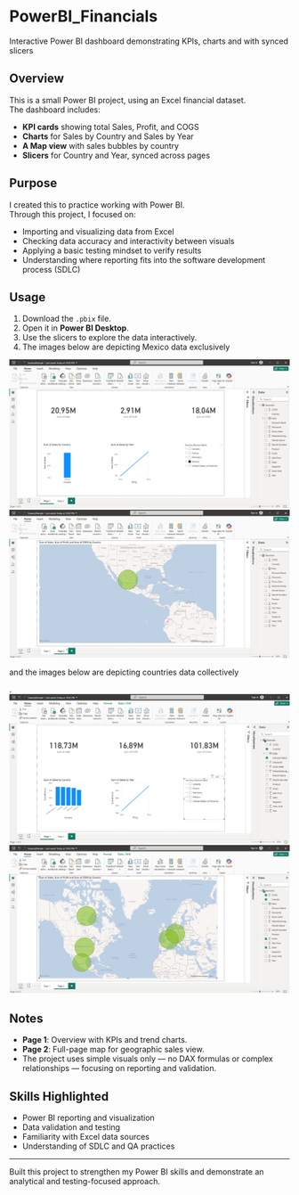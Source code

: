 # PowerBI_Financials
Interactive Power BI dashboard demonstrating KPIs, charts and with synced slicers

## Overview
This is a small Power BI project, using an Excel financial dataset.  
The dashboard includes:

- **KPI cards** showing total Sales, Profit, and COGS  
- **Charts** for Sales by Country and Sales by Year  
- **A Map view** with sales bubbles by country  
- **Slicers** for Country and Year, synced across pages  

## Purpose
I created this  to practice working with Power BI.  
Through this project, I focused on:

- Importing and visualizing data from Excel  
- Checking data accuracy and interactivity between visuals  
- Applying a basic testing mindset to verify results  
- Understanding where reporting fits into the software development process (SDLC)

## Usage
1. Download the `.pbix` file.  
2. Open it in **Power BI Desktop**.  
3. Use the slicers to explore the data interactively.
4. The images below are depicting Mexico data exclusively
 
 ![Page 1 Overview Mexico](Images/1.png)
 ![Page 2 Map Mexico](Images/2.png)

 and the images below are depicting countries data collectively

.![Page 1 Overview Countries](Images/3.png)  ![Page 2 Map Countries](Images/4.png)

## Notes
- **Page 1**: Overview with KPIs and trend charts.  
- **Page 2**: Full-page map for geographic sales view.  
- The project uses simple visuals only — no DAX formulas or complex relationships — focusing on reporting and validation.

## Skills Highlighted
- Power BI reporting and visualization  
- Data validation and testing  
- Familiarity with Excel data sources  
- Understanding of SDLC and QA practices  

---

Built this project to strengthen my Power BI skills and demonstrate an analytical and testing-focused approach.
